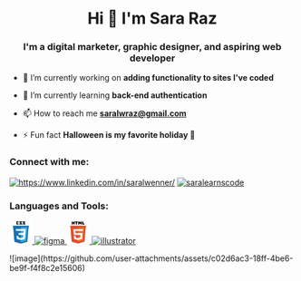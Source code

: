 <h1 align="center">Hi 👋 I'm Sara Raz</h1>
<h3 align="center">I'm a digital marketer, graphic designer, and aspiring web developer</h3>

- 🔭 I’m currently working on **adding functionality to sites I've coded**

- 🌱 I’m currently learning **back-end authentication**

- 📫 How to reach me **saralwraz@gmail.com**

- ⚡ Fun fact **Halloween is my favorite holiday 🎃**

<h3 align="left">Connect with me:</h3>
<p align="left">
<a href="https://linkedin.com/in/https://www.linkedin.com/in/saralwenner/" target="blank"><img align="center" src="https://raw.githubusercontent.com/rahuldkjain/github-profile-readme-generator/master/src/images/icons/Social/linked-in-alt.svg" alt="https://www.linkedin.com/in/saralwenner/" height="30" width="40" /></a>
<a href="https://instagram.com/saralearnscode" target="blank"><img align="center" src="https://raw.githubusercontent.com/rahuldkjain/github-profile-readme-generator/master/src/images/icons/Social/instagram.svg" alt="saralearnscode" height="30" width="40" /></a>
</p>

<h3 align="left">Languages and Tools:</h3>
<p align="left"> <a href="https://www.w3schools.com/css/" target="_blank" rel="noreferrer"> <img src="https://raw.githubusercontent.com/devicons/devicon/master/icons/css3/css3-original-wordmark.svg" alt="css3" width="40" height="40"/> </a> <a href="https://www.figma.com/" target="_blank" rel="noreferrer"> <img src="https://www.vectorlogo.zone/logos/figma/figma-icon.svg" alt="figma" width="40" height="40"/> </a> <a href="https://www.w3.org/html/" target="_blank" rel="noreferrer"> <img src="https://raw.githubusercontent.com/devicons/devicon/master/icons/html5/html5-original-wordmark.svg" alt="html5" width="40" height="40"/> </a> <a href="https://www.adobe.com/in/products/illustrator.html" target="_blank" rel="noreferrer"> <img src="https://www.vectorlogo.zone/logos/adobe_illustrator/adobe_illustrator-icon.svg" alt="illustrator" width="40" height="40"/> </a> </p>
![image](https://github.com/user-attachments/assets/c02d6ac3-18ff-4be6-be9f-f4f8c2e15606)


